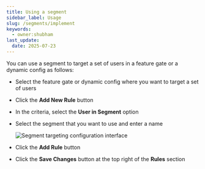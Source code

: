 ```yaml
---
title: Using a segment
sidebar_label: Usage
slug: /segments/implement
keywords:
  - owner:shubham
last_update:
  date: 2025-07-23
---
```


You can use a segment to target a set of users in a feature gate or a dynamic config as follows:
- Select the feature gate or dynamic config where you want to target a set of users
- Click the **Add New Rule** button
- In the criteria, select the **User in Segment** option
- Select the segment that you want to use and enter a name

  ![Segment targeting configuration interface](https://user-images.githubusercontent.com/1315028/129115596-fbaeb686-8adb-4ebe-9dcb-6dfecf0cf043.png)

- Click the **Add Rule** button
- Click the **Save Changes** button at the top right of the **Rules** section


